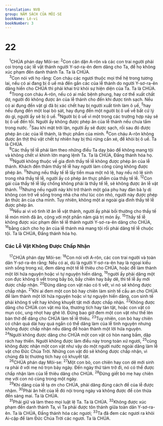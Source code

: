 ```yaml
---
translation: NVB
group: NĂM SÁCH CỦA MÔI-SE
bookName: Lê-vi 
bookNumber: 3
---
```


<div class="title"><h1>22</h1></div>
<span class="verse le_22_1"> <sup>1</sup>CHÚA phán dạy Môi-se: </span>
<span class="verse le_22_2"><sup>2</sup>Con căn dặn A-rôn và các con trai người phải coi trọng các lễ vật thánh người Y-sơ-ra-ên đem dâng cho Ta, để họ không xúc phạm đến danh thánh Ta. Ta là CHÚA. <br/></span>
<span class="verse le_22_3"> <sup>3</sup>Con nói với họ rằng: Con cháu các ngươi thuộc mọi thế hệ trong tương lai, nếu có ai đang bị ô uế mà đến gần các của lễ thánh do người Y-sơ-ra-ên dâng hiến cho CHÚA thì phải khai trừ khỏi sự hiện diện của Ta. Ta là CHÚA. <br/></span>
<span class="verse le_22_4"> <sup>4</sup>Trong con cháu A-rôn, nếu có ai mắc bệnh phung, hay cơ thể xuất chất dơ, người đó không được ăn của lễ thánh cho đến khi được tinh sạch. Nếu có ai đụng đến vật gì đã bị xác chết hay bị người xuất tinh làm ô uế, </span>
<span class="verse le_22_5"><sup>5</sup>hay nếu đụng đến một loại bò sát, hay đụng đến một người bị ô uế về bất cứ lý do gì, người ấy sẽ bị ô uế. </span>
<span class="verse le_22_6"><sup>6</sup>Người bị ô uế vì một trong các trường hợp này sẽ bị ô uế đến tối. Người ấy không được phép ăn của lễ thánh nếu chưa tắm trong nước. </span>
<span class="verse le_22_7"><sup>7</sup>Sau khi mặt trời lặn, người ấy sẽ được sạch, rồi sau đó được phép ăn các của lễ thánh, là thực phẩm của mình. </span>
<span class="verse le_22_8"><sup>8</sup>Con cháu A-rôn không được ăn thịt thú vật chết tự nhiên hay bị thú rừng cắn xé, để khỏi bị ô uế. Ta là CHÚA. <br/></span>
<span class="verse le_22_9"> <sup>9</sup>Các thầy tế lễ phải làm theo những điều Ta dạy bảo để không mang tội và không chết vì khinh lờn mạng lệnh Ta. Ta là CHÚA, Đấng thánh hóa họ. <br/></span>
<span class="verse le_22_10"> <sup>10</sup>Người không thuộc về gia đình thầy tế lễ không được phép ăn của lễ thánh. Khách đến thăm thầy tế lễ hay người làm công cũng không được phép ăn. </span>
<span class="verse le_22_11"><sup>11</sup>Nhưng nếu thầy tế lễ lấy tiền mua một nô lệ, hay nếu nô lệ sinh trong nhà thầy tế lễ, người ấy có phép ăn thực phẩm của thầy tế lễ. </span>
<span class="verse le_22_12"><sup>12</sup>Con gái của thầy tế lễ lấy chồng không phải là thầy tế lễ, sẽ không được ăn lễ vật thánh. </span>
<span class="verse le_22_13"><sup>13</sup>Nhưng nếu người này khi trở thành một góa phụ hay đàn bà ly dị không con trở về sống trong nhà cha như lúc còn nhỏ, người này được phép ăn thức ăn của cha mình. Tuy nhiên, không một ai ngoài gia đình thầy tế lễ được phép ăn. <br/></span>
<span class="verse le_22_14"> <sup>14</sup>Nếu ai vì vô tình lỡ ăn lễ vật thánh, người ấy phải bồi thường cho thầy tế lễ món mình đã ăn, cộng với một phần năm giá trị món ấy. </span>
<span class="verse le_22_15"><sup>15</sup>Thầy tế lễ không được xúc phạm đến tế lễ thánh người Y-sơ-ra-ên dâng cho CHÚA, </span>
<span class="verse le_22_16"><sup>16</sup>bằng cách cho họ ăn của lễ thánh mà mang tội rồi phải dâng tế lễ chuộc tội. Ta là CHÚA, Đấng thánh hóa họ. <br/></span>
<div class="title"><h3>Các Lễ Vật Không Được Chấp Nhận </h3></div>
<span class="verse le_22_17"> <sup>17</sup>CHÚA phán dạy Môi-se: </span>
<span class="verse le_22_18"><sup>18</sup>Con nói với A-rôn, các con trai người và toàn dân Y-sơ-ra-ên rằng: Nếu có ai, dù là người Y-sơ-ra-ên hay là ngoại kiều sinh sống trong xứ, đem dâng một tế lễ thiêu cho CHÚA, hoặc để làm thành một lời hứa nguyện hoặc vì tự nguyện hiến dâng, </span>
<span class="verse le_22_19"><sup>19</sup>người ấy phải dâng một con đực không tì vết trong bầy bò, bầy chiên hay bầy dê, thì tế lễ ấy mới được chấp nhận. </span>
<span class="verse le_22_20"><sup>20</sup>Đừng dâng con vật nào có tì vết, vì nó sẽ không được chấp nhận. </span>
<span class="verse le_22_21"><sup>21</sup>Khi ai đem một con bò hay chiên làm sinh tế cầu an cho CHÚA để làm thành một lời hứa nguyện hoặc vì tự nguyện hiến dâng, con sinh tế phải không tì vết hay không khuyết tật mới được chấp nhận. </span>
<span class="verse le_22_22"><sup>22</sup>Không được dâng cho CHÚA con vật mù lòa, thương tích hay tàn tật, hoặc con vật có mụn cóc, ung nhọt hay ghẻ lở. Đừng bao giờ đem một con vật như thế lên bàn thờ để dâng cho CHÚA làm tế lễ thiêu. </span>
<span class="verse le_22_23"><sup>23</sup>Tuy nhiên, con bò hay chiên có chân quá dài hay quá ngắn có thể dâng làm của lễ tình nguyện nhưng không được chấp nhận nếu dâng để hoàn thành một lời hứa nguyện. </span>
<span class="verse le_22_24"><sup>24</sup>Người không được dâng cho CHÚA một con vật có hòn nang bầm, dập rách hay thiến. Người không được làm điều này trong toàn xứ ngươi, </span>
<span class="verse le_22_25"><sup>25</sup>cũng không được nhận một con vật như vậy do một người nước ngoài dâng làm lễ vật cho Đức Chúa Trời. Những con vật đó sẽ không được chấp nhận, vì chúng đã bị thương tích hay có khuyết tật. <br/></span>
<span class="verse le_22_26"> <sup>26</sup>CHÚA phán dạy Môi-se: </span>
<span class="verse le_22_27"><sup>27</sup>Một con bò, con chiên hay con dê mới sinh ra phải ở với mẹ nó trọn bảy ngày. Đến ngày thứ tám trở đi, nó có thể được chấp nhận làm của lễ thiêu dâng cho CHÚA. </span>
<span class="verse le_22_28"><sup>28</sup>Đừng giết bò mẹ hay chiên mẹ với con nó cùng trong một ngày. <br/></span>
<span class="verse le_22_29"> <sup>29</sup>Khi dâng của lễ tạ ơn cho CHÚA, phải dâng đúng cách để của lễ được nhậm. </span>
<span class="verse le_22_30"><sup>30</sup>Phải ăn hết của lễ đó nội trong ngày và không được để còn thừa đến sáng mai. Ta là CHÚA. <br/></span>
<span class="verse le_22_31"> <sup>31</sup>Phải giữ và làm theo mọi luật lệ Ta. Ta là CHÚA. </span>
<span class="verse le_22_32"><sup>32</sup>Không được xúc phạm đến danh thánh Ta, vì Ta phải được tôn thánh giữa toàn dân Y-sơ-ra-ên. Ta là CHÚA, Đấng thánh hóa các ngươi; </span>
<span class="verse le_22_33"><sup>33</sup>Ta đã đem các ngươi ra khỏi Ai-cập để làm Đức Chúa Trời các ngươi. Ta là CHÚA. <br/></span>
